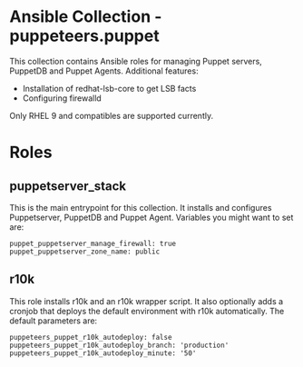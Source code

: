 # Ansible Collection - puppeteers.puppet

This collection contains Ansible roles for managing Puppet servers, PuppetDB and
Puppet Agents. Additional features:

* Installation of redhat-lsb-core to get LSB facts
* Configuring firewalld

Only RHEL 9 and compatibles are supported currently.

# Roles

## puppetserver_stack

This is the main entrypoint for this collection. It installs and configures
Puppetserver, PuppetDB and Puppet Agent. Variables you might want to set are:

    puppet_puppetserver_manage_firewall: true
    puppet_puppetserver_zone_name: public

## r10k

This role installs r10k and an r10k wrapper script. It also optionally adds a
cronjob that deploys the default environment with r10k automatically. The
default parameters are:

    puppeteers_puppet_r10k_autodeploy: false
    puppeteers_puppet_r10k_autodeploy_branch: 'production'
    puppeteers_puppet_r10k_autodeploy_minute: '50'
